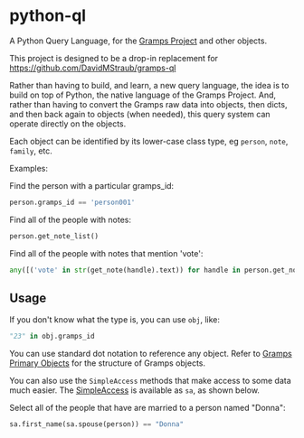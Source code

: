 # python-ql

A Python Query Language, for the [Gramps Project](https://gramps-project.org/) and other objects.

This project is designed to be a drop-in replacement for https://github.com/DavidMStraub/gramps-ql

Rather than having to build, and learn, a new query language, the idea
is to build on top of Python, the native language of the Gramps Project.
And, rather than having to convert the Gramps raw data into objects, then dicts, and
then back again to objects (when needed), this query system can operate directly
on the objects.

Each object can be identified by its lower-case class type, eg `person`, `note`, `family`, etc.

Examples:

Find the person with a particular gramps_id:

```python
person.gramps_id == 'person001'
```

Find all of the people with notes:

```python
person.get_note_list()
```
Find all of the people with notes that mention 'vote':

```python
any([('vote' in str(get_note(handle).text)) for handle in person.get_note_list()])
```

## Usage

If you don't know what the type is, you can use `obj`, like:

```python
"23" in obj.gramps_id
```
You can use standard dot notation to reference any object. Refer to [Gramps Primary Objects](https://www.gramps-project.org/wiki/index.php/Using_database_API#Primary_Objects) for the structure of Gramps objects.

You can also use the `SimpleAccess` methods that make access to some data much easier. The [SimpleAccess](https://gramps-project.org/docs/simple.html#module-gramps.gen.simple._simpleaccess) is available as `sa`, as shown below.

Select all of the people that have are married to a person named "Donna":

```python
sa.first_name(sa.spouse(person)) == "Donna"
```
